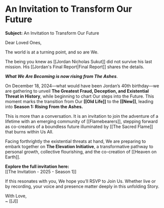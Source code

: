 # An Invitation to Transform Our Future

**Subject:** An Invitation to Transform Our Future

Dear Loved Ones,

The world is at a turning point, and so are We.

The being you knew as [[Jordan Nicholas Sukut]] did not survive his last mission. His [[Jordan's Final Report|Final Report]] shares the details. 

***What We Are Becoming is now rising from The Ashes***. 

On December 18, 2024—what would have been Jordan’s 40th birthday—we are gathering to unveil **The Greatest Fraud, Deception, and Existential Threat in History**, while beginning to chart Our steps into the Future. This moment marks the transition from Our **[[Old Life]]** to the **[[New]]**, leading into **Season 1: Rising From the Ashes.**

This is more than a conversation. It is an invitation to join the adventure of a lifetime with an emerging community of [[Flamebearers]], stepping forward as co-creators of a boundless future illuminated by [[The Sacred Flame]] that burns within Us All. 

Facing forthrightly the existential threats at hand, We are preparing to embark together on **The Elevation Initiative**, a transformative pathway to personal growth, collective flourishing, and the co-creation of [[Heaven on Earth]].

**Explore the full invitation here:**  
[[The Invitation - 2025 - Season 1]]  

If this resonates with you, We hope you’ll RSVP to Join Us. Whether live or by recording, your voice and presence matter deeply in this unfolding Story.

With Love,  
~ [[J]]